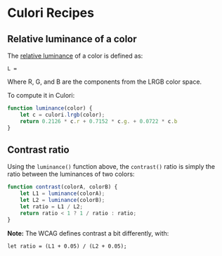 # Culori Recipes

## Relative luminance of a color

The [relative luminance](https://en.wikipedia.org/wiki/Relative_luminance) of a color is defined as:

```
L = 
```

Where R, G, and B are the components from the LRGB color space.

To compute it in Culori:

```js
function luminance(color) {
	let c = culori.lrgb(color);
	return 0.2126 * c.r + 0.7152 * c.g. + 0.0722 * c.b
}
```

## Contrast ratio

Using the `luminance()` function above, the `contrast()` ratio is simply the ratio between the luminances of two colors:

```js
function contrast(colorA, colorB) {
	let L1 = luminance(colorA);
	let L2 = luminance(colorB);
	let ratio = L1 / L2;
	return ratio < 1 ? 1 / ratio : ratio;
}
```

__Note:__ The WCAG defines contrast a bit differently, with:

```
let ratio = (L1 + 0.05) / (L2 + 0.05);
```

